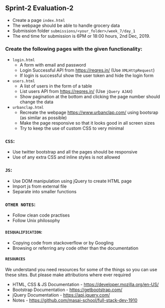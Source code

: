 ## Sprint-2 Evaluation-2

- Create a page `index.html`
- The webpage should be able to handle grocery data
- Submission folder `submissions/<your_folder>/week_7/day_1`
- The end time for submission is 6PM or 18:00 hours, 2nd Dec, 2019.

###  Create the following pages with the given functionality:
- `login.html` 
  - A form with email and password
  - Login Successful API from https://reqres.in/  (Use `XMLHttpRequest`)
  - If login is successful show the user token and hide the login form
- `users.html`
  - A list of users in the form of a table
  - List users API from https://reqres.in/ (Use `jQuery AJAX`)
  - Show pagination at the bottom and clicking the page number should change the data
- `urbanclap.html`
  - Recreate the webpage https://www.urbanclap.com/ using bootsrap (as similar as possible)
  - Make the page responsive so that it looks good in all screen sizes
  - Try to keep the use of custom CSS to very minimal

### `CSS`:
- Use twitter bootstrap and all the pages should be responsive
- Use of any extra CSS and inline styles is not allowed

### `JS`:
- Use DOM manipulation using jQuery to create HTML page
- Import js from external file
- Separate into smaller functions 

### `OTHER NOTES`:
- Follow clean code practises
- Follow Unix philosophy

#### `DISQUALIFICATION`:

- Copying code from stackoverflow or by Googling
- Browsing or referring any code other than the documentation

#### `RESOURCES`

We understand you need resources for some of the things so you can use these sites. But please make attributions where ever required

- HTML, CSS & JS Documentation - <https://developer.mozilla.org/en-US/>
- Bootstrap Documentation - https://getbootstrap.com/
- jQuery Documentation - https://api.jquery.com/
- Notes - https://github.com/masai-school/full-stack-dev-1910
